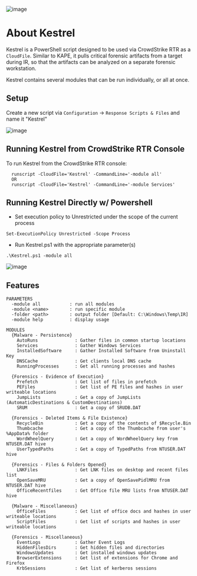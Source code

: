 ![image](https://github.com/Analyzer1x7000/Kestrel/assets/103800652/0565b017-9211-4a1f-91ab-97a03677fa3e)


# About Kestrel
Kestrel is a PowerShell script designed to be used via CrowdStrike RTR as a `CloudFile`. Similar to KAPE, it pulls critical forensic artifacts from a target during IR, so that the artifacts can be analyzed on a separate forensic workstation.

Kestrel contains several modules that can be run individually, or all at once.

## Setup
Create a new script via `Configuration` -> `Response Scripts & Files` and name it "Kestrel"

![image](https://github.com/Analyzer1x7000/Kestrel/assets/103800652/b0b05280-712d-4aaa-bd32-8f8842a13691)

## Running Kestrel from CrowdStrike RTR Console

To run Kestrel from the CrowdStrike RTR console:
```
  runscript -CloudFile='Kestrel' -CommandLine='-module all'
  OR 
  runscript -CloudFile='Kestrel' -CommandLine='-module Services'
```

## Running Kestrel Directly w/ Powershell

- Set execution policy to Unrestricted under the scope of the current process

`Set-ExecutionPolicy Unrestricted -Scope Process`

- Run Kestrel.ps1 with the appropriate parameter(s)

`.\Kestrel.ps1 -module all`

![image](https://github.com/Analyzer1x7000/Kestrel/assets/103800652/3628e476-7e22-4449-be65-1f672ebff4b0)

## Features
```
PARAMETERS
  -module all           : run all modules
  -module <name>        : run specific module
  -folder <path>        : output folder [Default: C:\Windows\Temp\IR]
  -module help          : display usage

MODULES
  {Malware - Persistence}
    AutoRuns              : Gather files in common startup locations
    Services              : Gather Windows Services
    InstalledSoftware     : Gather Installed Software from Uninstall Key
    DNSCache              : Get clients local DNS cache
    RunningProcesses      : Get all running processes and hashes
  
  {Forensics - Evidence of Execution}
    Prefetch              : Get list of files in prefetch
    PEFiles               : Get list of PE files and hashes in user writeable locations
    JumpLists             : Get a copy of JumpLists (AutomaticDestinations & CustomDestinations)
    SRUM                  : Get a copy of SRUDB.DAT
  
  {Forensics - Deleted Items & File Existence}
    RecycleBin            : Get a copy of the contents of $Recycle.Bin
    Thumbcache            : Get a copy of the Thumbcache from user's %AppData% folder
    WordWheelQuery        : Get a copy of WordWheelQuery key from NTUSER.DAT hive
    UserTypedPaths        : Get a copy of TypedPaths from NTUSER.DAT hive
  
  {Forensics - Files & Folders Opened}
    LNKFiles              : Get LNK files on desktop and recent files list
    OpenSaveMRU           : Get a copy of OpenSavePidlMRU from NTUSER.DAT hive
    OfficeRecentfiles     : Get Office file MRU lists from NTUSER.DAT hive
  
  {Malware - Miscellaneous}
    OfficeFiles           : Get list of office docs and hashes in user writeable locations
    ScriptFiles           : Get list of scripts and hashes in user writeable locations
  
  {Forensics - Miscellaneous}
    EventLogs             : Gather Event Logs
    HiddenFilesDirs       : Get hidden files and directories
    WindowsUpdates        : Get installed windows updates
    BrowserExtensions     : Get list of extensions for Chrome and Firefox
    KrbSessions           : Get list of kerberos sessions
```

